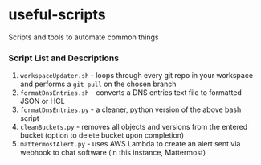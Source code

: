 # useful-scripts
Scripts and tools to automate common things

### Script List and Descriptions
1. `workspaceUpdater.sh` - loops through every git repo in your workspace and performs a `git pull` on the chosen branch
2. `formatDnsEntries.sh` - converts a DNS entries text file to formatted JSON or HCL
3. `formatDnsEntries.py` - a cleaner, python version of the above bash script
3. `cleanBuckets.py` - removes all objects and versions from the entered bucket (option to delete bucket upon completion)
4. `mattermostAlert.py` - uses AWS Lambda to create an alert sent via webhook to chat software (in this instance, Mattermost)
